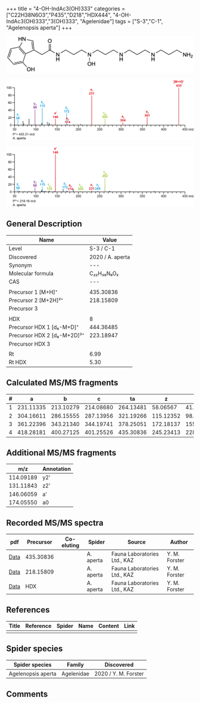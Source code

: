 +++
title = "4-OH-IndAc3(OH)333"
categories = ["C22H38N6O3","P435","D218","HDX444",
"4-OH-IndAc3(OH)333","3(OH)333",
"Agelenidae"]
tags = ["S-3","C-1",
"Agelenopsis aperta"]
+++

![](/img/4-OH-IndAc3(OH)333.png)

![](/img_MSMS/435_4-OH-IndAc3(OH)333_Aa.png?classes=border)

![](/img_MSMS/435_4-OH-IndAc3(OH)333_Aa_2.png?classes=border)

## General Description

| Name                        | Value            |
|-----------------------------|------------------|
| Level                       | S-3 / C-1        |
| Discovered                  | 2020 / A. aperta |
| Synonym                     | ---              |
| Molecular formula           | C₂₂H₃₈N₆O₃       |
| CAS                         | ---              |
|                             |                  |
| Precursor 1 [M+H]⁺          | 435.30836        |
| Precursor 2 [M+2H]²⁺        | 218.15809        |
| Precursor 3                 |                  |
|                             |                  |
| HDX                         | 8                |
| Precursor HDX 1 [d₈-M+D]⁺   | 444.36485        |
| Precursor HDX 2 [d₈-M+2D]²⁺ | 223.18947        |
| Precursor HDX 3             |                  |
|                             |                  |
| Rt                          | 6.99             |
| Rt HDX                      | 5.30             |

## Calculated MS/MS fragments

| # | a         | b         | c         | ta        | z         | y         | tz        |
|---|-----------|-----------|-----------|-----------|-----------|-----------|-----------|
| 1 | 231.11335 | 213.10279 | 214.08680 | 264.13481 | 58.06567  | 41.03912  | 75.09222  |
| 2 | 304.16611 | 286.15555 | 287.13956 | 321.19266 | 115.12352 | 98.09697  | 132.15007 |
| 3 | 361.22396 | 343.21340 | 344.19741 | 378.25051 | 172.18137 | 155.15482 | 205.20283 |
| 4 | 418.28181 | 400.27125 | 401.25526 | 435.30836 | 245.23413 | 228.20758 | 262.26068 |

## Additional MS/MS fragments

| m/z       | Annotation |
|-----------|------------|
| 114.09189 | y2'        |
| 131.11843 | z2'        |
| 146.06059 | a'         |
| 174.05550 | a0         |

## Recorded MS/MS spectra

| pdf                                                     | Precursor | Co-eluting | Spider    | Source                       | Author        |
|---------------------------------------------------------|-----------|------------|-----------|------------------------------|---------------|
| [Data](/pdf/A-aperta/435_4-OH-IndAc3(OH)333_Aa.pdf)     | 435.30836 |            | A. aperta | Fauna Laboratories Ltd., KAZ | Y. M. Forster |
| [Data](/pdf/A-aperta/435_4-OH-IndAc3(OH)333_Aa_2.pdf)   | 218.15809 |            | A. aperta | Fauna Laboratories Ltd., KAZ | Y. M. Forster |
| [Data](/pdf/A-aperta/435_4-OH-IndAc3(OH)333_Aa_HDX.pdf) | HDX       |            | A. aperta | Fauna Laboratories Ltd., KAZ | Y. M. Forster |

## References

| Title | Reference | Spider | Name | Content | Link |
|-------|-----------|--------|------|---------|------|
|       |           |        |      |         |      |

## Spider species

| Spider species     | Family     | Discovered           |
|--------------------|------------|----------------------|
| Agelenopsis aperta | Agelenidae | 2020 / Y. M. Forster |

## Comments